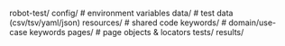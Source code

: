 robot-test/
config/ # environment variables
data/ # test data (csv/tsv/yaml/json)
resources/ # shared code
keywords/ # domain/use-case keywords
pages/ # page objects & locators
tests/
results/
